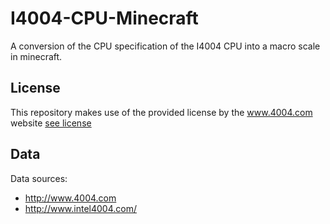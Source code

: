 # I4004-CPU-Minecraft

A conversion of the CPU specification of the I4004 CPU into a macro scale in minecraft.


## License
This repository makes use of the provided license by the www.4004.com website [see license](./data/license.txt)

## Data
Data sources: 
- http://www.4004.com
- http://www.intel4004.com/